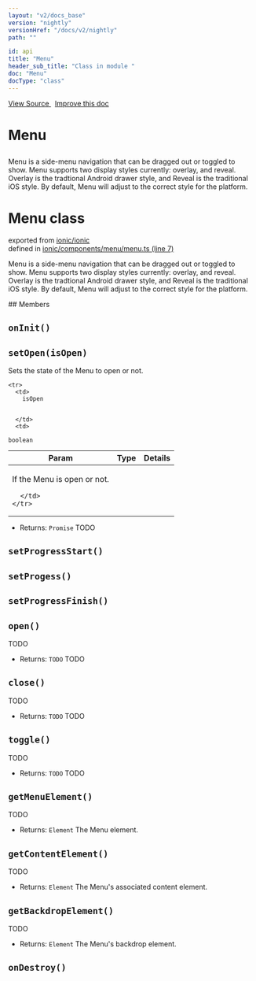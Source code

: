 ```yaml
---
layout: "v2/docs_base"
version: "nightly"
versionHref: "/docs/v2/nightly"
path: ""

id: api
title: "Menu"
header_sub_title: "Class in module "
doc: "Menu"
docType: "class"
---
```



<div class="improve-docs">
  <a href='http://github.com/driftyco/ionic2/tree/master/ionic/components/menu/menu.ts#L6'>
    View Source
  </a>
  &nbsp;
  <a href='http://github.com/driftyco/ionic2/edit/master/ionic/components/menu/menu.ts#L6'>
    Improve this doc
  </a>
</div>




<h1 class="api-title">

  Menu



</h1>





Menu is a side-menu navigation that can be dragged out or toggled to show.
Menu supports two display styles currently: overlay, and reveal. Overlay
is the tradtional Android drawer style, and Reveal is the traditional iOS
style. By default, Menu will adjust to the correct style for the platform.



<h1 class="class export">Menu <span class="type">class</span></h1>
<p class="module">exported from <a href='undefined'>ionic/ionic</a><br/>
defined in <a href="https://github.com/driftyco/ionic2/tree/master/ionic/components/menu/menu.ts#L7-L238">ionic/components/menu/menu.ts (line 7)</a>
</p>
<p><p>Menu is a side-menu navigation that can be dragged out or toggled to show.
Menu supports two display styles currently: overlay, and reveal. Overlay
is the tradtional Android drawer style, and Reveal is the traditional iOS
style. By default, Menu will adjust to the correct style for the platform.</p>
</p>
## Members

<div id="onInit"></div>
<h2>
  <code>onInit()</code>

</h2>












<div id="setOpen"></div>
<h2>
  <code>setOpen(isOpen)</code>

</h2>

Sets the state of the Menu to open or not.



<table class="table" style="margin:0;">
  <thead>
    <tr>
      <th>Param</th>
      <th>Type</th>
      <th>Details</th>
    </tr>
  </thead>
  <tbody>
    
    <tr>
      <td>
        isOpen
        
        
      </td>
      <td>
        
  <code>boolean</code>
      </td>
      <td>
        <p>If the Menu is open or not.</p>

        
      </td>
    </tr>
    
  </tbody>
</table>






* Returns: 
  <code>Promise</code> TODO




<div id="setProgressStart"></div>
<h2>
  <code>setProgressStart()</code>

</h2>












<div id="setProgess"></div>
<h2>
  <code>setProgess()</code>

</h2>












<div id="setProgressFinish"></div>
<h2>
  <code>setProgressFinish()</code>

</h2>












<div id="open"></div>
<h2>
  <code>open()</code>

</h2>

TODO






* Returns: 
  <code>TODO</code> TODO




<div id="close"></div>
<h2>
  <code>close()</code>

</h2>

TODO






* Returns: 
  <code>TODO</code> TODO




<div id="toggle"></div>
<h2>
  <code>toggle()</code>

</h2>

TODO






* Returns: 
  <code>TODO</code> TODO




<div id="getMenuElement"></div>
<h2>
  <code>getMenuElement()</code>

</h2>

TODO






* Returns: 
  <code>Element</code> The Menu element.




<div id="getContentElement"></div>
<h2>
  <code>getContentElement()</code>

</h2>

TODO






* Returns: 
  <code>Element</code> The Menu's associated content element.




<div id="getBackdropElement"></div>
<h2>
  <code>getBackdropElement()</code>

</h2>

TODO






* Returns: 
  <code>Element</code> The Menu's backdrop element.




<div id="onDestroy"></div>
<h2>
  <code>onDestroy()</code>

</h2>












